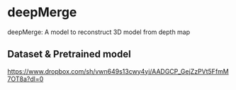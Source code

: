 # deepMerge
deepMerge: A model to reconstruct 3D model from depth map

## Dataset & Pretrained model
https://www.dropbox.com/sh/vwn649s13cwy4yi/AADGCP_GejZzPVt5FfmM7OT8a?dl=0
